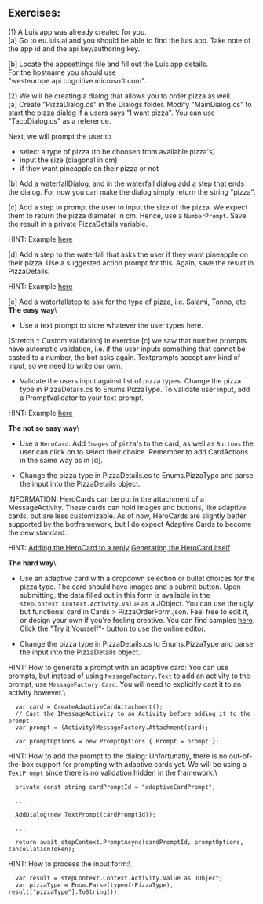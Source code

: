 ## Exercises: ##

(1) A Luis app was already created for you. \
  [a] Go to eu.luis.ai and you should be able to find the luis app. Take note of 
  the app id and the api key/authoring key.

  [b] Locate the appsettings file and fill out the Luis app details. \
	For the hostname you should use "westeurope.api.cognitive.microsoft.com".

(2) We will be creating a dialog that allows you to order pizza as well. \
  [a] Create "PizzaDialog.cs" in the Dialogs folder. Modify "MainDialog.cs" to 
  start the pizza dialog if a users says "I want pizza". You can use 
  "TacoDialog.cs" as a reference.

  Next, we will prompt the user to 
  - select a type of pizza (to be choosen from available pizza's)
  - input the size (diagonal in cm)
  - if they want pineapple on their pizza or not

  [b] Add a waterfallDialog, and in the waterfall dialog add a step that ends
  the dialog. For now you can make the dialog simply return the string "pizza".
  
  [c] Add a step to prompt the user to input the size of the pizza. We expect 
  them to return the pizza diameter in cm. Hence, use a `NumberPrompt`. Save the 
  result in a private PizzaDetails variable. 

  HINT: 
  Example [here](https://github.com/microsoft/BotBuilder-Samples/blob/master/samples/csharp_dotnetcore/05.multi-turn-prompt/Dialogs/UserProfileDialog.cs#L86)

  [d] Add a step to the waterfall that asks the user if they want pineapple on 
  their pizza. Use a suggested action prompt for this. Again, save the result in 
  PizzaDetails.

  HINT:
  Example [here](https://github.com/microsoft/BotBuilder-Samples/blob/master/samples/csharp_dotnetcore/08.suggested-actions/Bots/SuggestedActionsBot.cs#L91)

  [e] Add a waterfallstep to ask for the type of pizza, i.e. Salami, Tonno, etc. \
  **The easy way**\
  - Use a text prompt to store whatever the user types here.
	
  [Stretch :: Custom validation]
  In exercise [c] we saw that number prompts have automatic validation, i.e. 
  if the user inputs something that cannot be casted to a number, the bot asks 
  again. Textprompts accept any kind of input, so we need to write our own.
	
  - Validate the users input against list of pizza types. Change the pizza 
  type in PizzaDetails.cs to Enums.PizzaType. To validate user input, add a 
  PromptValidator to your text prompt.

  HINT: 
  Example [here](https://github.com/microsoft/BotBuilder-Samples/blob/master/samples/csharp_dotnetcore/05.multi-turn-prompt/Dialogs/UserProfileDialog.cs#L136)

  **The not so easy way**\
  - Use a `HeroCard`. Add `Images` of pizza's to the card, as well as 
  `Buttons` the user can click on to select their choice. Remember to add 
  CardActions in the same way as in [d].

  - Change the pizza type in PizzaDetails.cs to Enums.PizzaType and parse the 
  input into the PizzaDetails object.

  INFORMATION:
  HeroCards can be put in the attachment of a MessageActivity. These cards can
  hold images and buttons, like adaptive cards, but are less customizable. As of
  now, HeroCards are slightly better supported by the botframework, but I do
  expect Adaptive Cards to become the new standard.

  HINT:
  [Adding the HeroCard to a reply](https://github.com/microsoft/BotBuilder-Samples/blob/master/samples/csharp_dotnetcore/06.using-cards/Dialogs/MainDialog.cs#L85)
  [Generating the HeroCard itself](https://github.com/microsoft/BotBuilder-Samples/blob/master/samples/csharp_dotnetcore/06.using-cards/Cards.cs#L27)

  **The hard way**\
  - Use an adaptive card with a dropdown selection or bullet choices for the 
  pizza type. The card should have images and a submit button. Upon submitting,
  the data filled out in this form is available in the 
  `stepContext.Context.Activity.Value` as a JObject.
  You can use the ugly but functional card in Cards > PizzaOrderForm.json. Feel
  free to edit it, or design your own if you're feeling creative. You can find
  samples [here](https://adaptivecards.io/samples). Click the "Try it Yourself"-
  button to use the online editor.

  - Change the pizza type in PizzaDetails.cs to Enums.PizzaType and parse the 
  input into the PizzaDetails object.

  HINT:
  How to generate a prompt with an adaptive card:
  You can use prompts, but instead of using `MessageFactory.Text` to add an 
  activity to the prompt, use `MessageFactory.Card`. You will need to explicitly
  cast it to an activity however.\
  ```
	var card = CreateAdaptiveCardAttachment();
	// Cast the IMessageActivity to an Activity before adding it to the prompt.
    var prompt = (Activity)MessageFactory.Attachment(card);

    var promptOptions = new PromptOptions { Prompt = prompt };
  ```
	
  HINT:
  How to add the prompt to the dialog:
  Unfortunatly, there is no out-of-the-box support for prompting with adaptive 
  cards yet. We will be using a `TextPrompt` since there is no validation hidden
  in the framework.\
  ```
	private const string cardPromptId = "adaptiveCardPrompt";

	...

    AddDialog(new TextPrompt(cardPromptId));

	...

	return await stepContext.PromptAsync(cardPromptId, promptOptions, cancellationToken);
  ```
	
  HINT:
  How to process the input form:\
  ```
    var result = stepContext.Context.Activity.Value as JObject;
    var pizzaType = Enum.Parse(typeof(PizzaType), result["pizzaType"].ToString());
  ```
